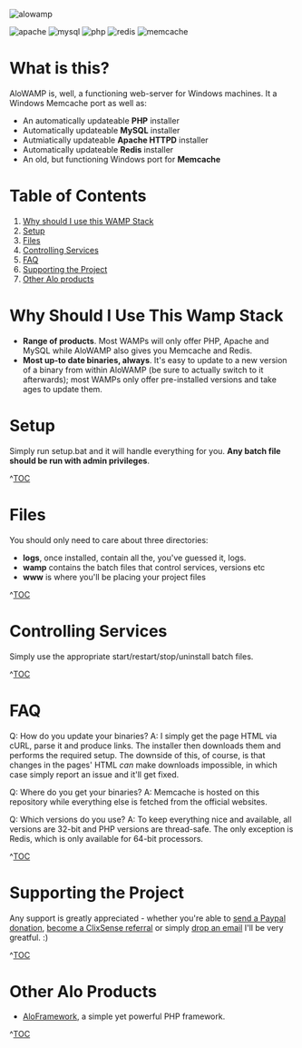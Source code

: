 ![alowamp](https://cloud.githubusercontent.com/assets/4998038/7642238/60e80d32-fa87-11e4-9324-55aa30403a66.png)

![apache](https://cloud.githubusercontent.com/assets/4998038/7642204/2cb598a4-fa87-11e4-9e91-4810590f444b.gif) ![mysql](https://cloud.githubusercontent.com/assets/4998038/7642205/2cb7fe8c-fa87-11e4-8548-cfcbdb4fc435.gif) ![php](https://cloud.githubusercontent.com/assets/4998038/7642206/2cba7158-fa87-11e4-9ecd-40696b1351d3.gif) ![redis](https://cloud.githubusercontent.com/assets/4998038/7642207/2cbe9b66-fa87-11e4-8058-d8da37907d57.gif) ![memcache](https://cloud.githubusercontent.com/assets/4998038/7642179/032c9942-fa87-11e4-98ee-4ab2fc1d5652.gif)

# What is this? #
AloWAMP is, well, a functioning web-server for Windows machines. It a Windows Memcache port as well as:

* An automatically updateable **PHP** installer
* Automatically updateable **MySQL** installer
* Autmiatically updateable **Apache HTTPD** installer
* Automatically updateable **Redis** installer
* An old, but functioning Windows port for **Memcache**

# Table of Contents #

1. [Why should I use this WAMP Stack](#why-should-i-use-this-wamp-stack)
2. [Setup](#setup)
3. [Files](#files)
4. [Controlling Services](#controlling-services)
5. [FAQ](#faq)
6. [Supporting the Project](#supporting-the-project)
7. [Other Alo products](#other-alo-products)

# Why Should I Use This Wamp Stack #

* **Range of products**. Most WAMPs will only offer PHP, Apache and MySQL while AloWAMP also gives you Memcache and Redis.
* **Most up-to date binaries, always**. It's easy to update to a new version of a binary from within AloWAMP (be sure to actually switch to it afterwards); most WAMPs only offer pre-installed versions and take ages to update them.

# Setup #
Simply run setup.bat and it will handle everything for you.  **Any batch file should be run with admin privileges**.

^[TOC](#table-of-contents)

# Files #
You should only need to care about three directories:

* **logs**, once installed, contain all the, you've guessed it, logs.
* **wamp** contains the batch files that control services, versions etc
* **www** is where you'll be placing your project files

^[TOC](#table-of-contents)

# Controlling Services #
Simply use the appropriate start/restart/stop/uninstall batch files.

^[TOC](#table-of-contents)

# FAQ #
Q: How do you update your binaries?
A: I simply get the page HTML via cURL, parse it and produce links. The installer then downloads them and performs the required setup. The downside of this, of course, is that changes in the pages' HTML *can* make downloads impossible, in which case simply report an issue and it'll get fixed.

Q: Where do you get your binaries?
A: Memcache is hosted on this repository while everything else is fetched from the official websites.

Q: Which versions do you use?
A: To keep everything nice and available, all versions are 32-bit and PHP versions are thread-safe. The only exception is Redis, which is only available for 64-bit processors.

^[TOC](#table-of-contents)

# Supporting the Project #
Any support is greatly appreciated - whether you're able to [send a Paypal donation](https://www.paypal.com/cgi-bin/webscr?cmd=_s-xclick&hosted_button_id=UEPH3KQJKEQDE), [become a ClixSense referral](http://www.clixsense.com/?r=4639931&c=alo-wamp&s=102) or simply [drop an email](mailto:a.molcanovas@gmail.com) I'll be very greatful. :)

^[TOC](#table-of-contents)

# Other Alo Products #

* [AloFramework](https://github.com/Alorel/alo-framework), a simple yet powerful PHP framework.

^[TOC](#table-of-contents)